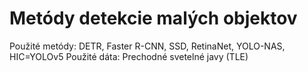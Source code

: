 # Metódy detekcie malých objektov

Použité metódy: DETR, Faster R-CNN, SSD, RetinaNet, YOLO-NAS, HIC=YOLOv5
Použité dáta: Prechodné svetelné javy (TLE)
